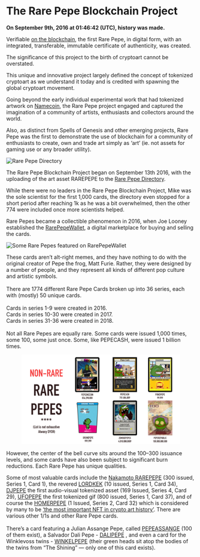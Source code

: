 # The Rare Pepe Blockchain Project

**On September 9th, 2016 at 01:46:42 (UTC), history was made.**

Verifiable [on the blockchain](https://www.blockchain.com/btc/block/428919), the first Rare Pepe, in digital form, with an integrated, transferable, immutable certificate of authenticity, was created.

The significance of this project to the birth of cryptoart cannot be overstated.

This unique and innovative project largely defined the concept of tokenized cryptoart as we understand it today and is credited with spawning the global cryptoart movement.

Going beyond the early individual experimental work that had tokenized artwork on [Namecoin](https://www.namecoin.org/), the Rare Pepe project engaged and captured the imagination of a community of artists, enthusiasts and collectors around the world.

Also, as distinct from Spells of Genesis and other emerging projects, Rare Pepe was the first to demonstrate the use of blockchain for a community of enthusiasts to create, own and trade art simply as ‘art’ (ie. not assets for gaming use or any broader utility).

![Rare Pepe Directory](<../../.gitbook/assets/Screenshot 2022-03-31 043023.png>)

The Rare Pepe Blockchain Project began on September 13th 2016, with the uploading of the art asset RAREPEPE to the [Rare Pepe Directory](http://rarepepedirectory.com/?p=10).

While there were no leaders in the Rare Pepe Blockchain Project, Mike was the sole scientist for the first 1,000 cards, the directory even stopped for a short period after reaching 1k as he was a bit overwhelmed, then the other 774 were included once more scientists helped.

Rare Pepes became a collectible phenomenon in 2016, when Joe Looney established the [RarePepeWallet](https://rarepepewallet.com/), a digital marketplace for buying and selling the cards.

![Some Rare Pepes featured on RarePepeWallet](<../../.gitbook/assets/Screenshot 2022-03-31 043202.png>)

These cards aren’t alt-right memes, and they have nothing to do with the original creator of Pepe the frog, Matt Furie. Rather, they were designed by a number of people, and they represent all kinds of different pop culture and artistic symbols.\
\
There are 1774 different Rare Pepe Cards broken up into 36 series, each with (mostly) 50 unique cards.\
\
Cards in series 1-9 were created in 2016.\
Cards in series 10-30 were created in 2017.\
Cards in series 31-36 were created in 2018.\
\
Not all Rare Pepes are equally rare. Some cards were issued 1,000 times, some 100, some just once. Some, like PEPECASH, were issued 1 billion times.

<figure><img src="../../.gitbook/assets/non-rare rare pepes (1).jpg" alt=""><figcaption></figcaption></figure>

However, the center of the bell curve sits around the 100–300 issuance levels, and some cards have also been subject to significant burn reductions. Each Rare Pepe has unique qualities.

Some of most valuable cards include the [Nakamoto RAREPEPE](http://rarepepedirectory.com/?p=10) (300 issued, Series 1, Card 1), the revered [LORDKEK](http://rarepepedirectory.com/?p=181) (10 issued, Series 1, Card 34), [DJPEPE](http://rarepepedirectory.com/?p=814) the first audio-visual tokenized asset (169 Issued, Series 4, Card 29), [UFOPEPE](http://rarepepedirectory.com/?p=193) the first tokenized gif (800 issued, Series 1, Card 37), and of course the [HOMERPEPE](http://rarepepedirectory.com/?p=392) (1 Issued, Series 2, Card 32) which is considered by many to be [‘the most important NFT in crypto art history’](https://cointelegraph.com/news/rarest-pepe-most-important-nft-in-art-history-sells-for-205-eth). There are various other 1/1s and other Rare Pepe cards.\
\
There’s a card featuring a Julian Assange Pepe, called [PEPEASSANGE](https://pepe.wtf/asset/PEPEASSANGE) (100 of them exist), a Salvador Dali Pepe - [DALIPEPE](https://pepe.wtf/asset/DALIPEPE) , and even a card for the Winklevoss twins - [WINKELPEPE](series-and-card-specific-lore/series-2.md#series-2-card-34-winkelpepe) (their green heads sit atop the bodies of the twins from “The Shining” — only one of this card exists).
